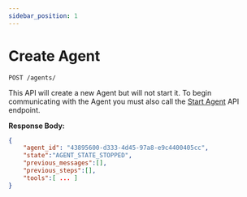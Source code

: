 ```yaml
---
sidebar_position: 1
---
```


# Create Agent

`POST /agents/`

This API will create a new Agent but will not start it. To begin communicating with the Agent you must also call the [Start Agent](./start-agent) API endpoint.

**Response Body:**

```json
{
    "agent_id": "43895600-d333-4d45-97a8-e9c4400405cc",
    "state":"AGENT_STATE_STOPPED",
    "previous_messages":[],
    "previous_steps":[],
    "tools":[ ... ]
}
```
